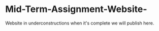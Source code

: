 # Mid-Term-Assignment-Website-
Website in underconstructions when it's complete we will publish here.
